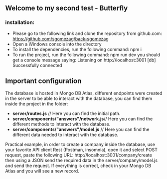 ## Welcome to my second test - Butterfly
### installation:
- Please go to the following link and clone the repository from github.com: https://github.com/sgomezag/back-sgomezag
- Open a Windows console into the directory 
- To install the dependencies, run the following command:
npm i
- To run the project, run the following command:
npm run dev
you should get a console message saying: 
Listening on http://localhost:3001
[db] Successfully connected

## Important configuration
The database is hosted in Mongo DB Atlas, different endpoints were created in the server to be able to interact with the database, you can find them inside the project in the folder:
- **server/routes.js** // Here you can find the initial path.
- **server/components/"answers"/network.js**// Here you can find the different methods to interact with the database.
- **server/components/"answers"/model.js** // Here you can find the different data needed to interact with the database.

Practical example, in order to create a company inside the database, use your favorite API client Rest (Postman, insomnia), open it and select POST request, paste the following URL: http://localhost:3001/company/create then using a JSON send the required data in the server/company/model.js and send the request. If everything is correct, check in your Mongo DB Atlas and you will see a new record.
